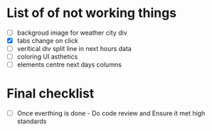 # List of of not working things

- [ ] backgroud image for weather city div
- [x] tabs change on click
- [ ] veritical div split line in next hours data
- [ ] coloring UI asthetics
- [ ] elements centre next days columns

# Final checklist

- [ ] Once everthing is done - Do code review and Ensure it met high standards
